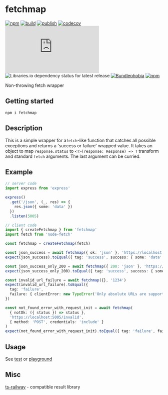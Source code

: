 # fetchmap

[![npm](https://img.shields.io/npm/v/fetchmap)](https://npm.im/fetchmap)
[![build](https://github.com/iyegoroff/fetchmap/workflows/build/badge.svg)](https://github.com/iyegoroff/fetchmap/actions/workflows/build.yml)
[![publish](https://github.com/iyegoroff/fetchmap/workflows/publish/badge.svg)](https://github.com/iyegoroff/fetchmap/actions/workflows/publish.yml)
[![codecov](https://codecov.io/gh/iyegoroff/fetchmap/branch/main/graph/badge.svg?token=YC314L3ZF7)](https://codecov.io/gh/iyegoroff/fetchmap)
[![Type Coverage](https://img.shields.io/badge/dynamic/json.svg?label=type-coverage&prefix=%E2%89%A5&suffix=%&query=$.typeCoverage.atLeast&uri=https%3A%2F%2Fraw.githubusercontent.com%2Fiyegoroff%2Fts-railway%2Fmain%2Fpackage.json)](https://github.com/plantain-00/type-coverage)
![Libraries.io dependency status for latest release](https://img.shields.io/librariesio/release/npm/fetchmap)
[![Bundlephobia](https://img.shields.io/bundlephobia/minzip/fetchmap?label=min+gzip)](https://bundlephobia.com/package/fetchmap)
[![npm](https://img.shields.io/npm/l/fetchmap.svg?t=1495378566926)](https://www.npmjs.com/package/fetchmap)

<!-- [![Bundlephobia](https://badgen.net/bundlephobia/minzip/fetchmap?label=min+gzip)](https://bundlephobia.com/package/fetchmap) -->

Non-throwing fetch wrapper

## Getting started

```
npm i fetchmap
```

## Description

This is a simple wrapper for a`fetch`-like function that catches all possible exceptions and returns a 'success or failure' wrapped value. It takes an object to map `response.status` to `<T>(response: Response) => T` transform and standard `fetch` arguments. The last argument can be curried.

## Example

```ts
// server code
import express from 'express'

express()
  .get('/json', (_, res) => {
    res.json({ some: 'data' })
  })
  .listen(5005)

// client code
import { createFetchmap } from 'fetchmap'
import fetch from 'node-fetch'

const fetchmap = createFetchmap(fetch)

const json_success = await fetchmap({ ok: 'json' }, 'https://localhost:5005/json')
expect(json_success).toEqual({ tag: 'success', success: { some: 'data' } })

const json_success_only_200 = await fetchmap({ 200: 'json' }, 'https://localhost:5005/json')
expect(json_success_only_200).toEqual({ tag: 'success', success: { some: 'data' } })

const invalid_url_failure = await fetchmap({}, '1234')
expect(invalid_url_failure).toEqual({
  tag: 'failure',
  failure: { clientError: new TypeError('Only absolute URLs are supported') }
})

const not_found_error_with_request_init = await fetchmap(
  { notOk: ({ status }) => status },
  'https://localhost:5005/invalid',
  { method: 'POST', credentials: 'include' }
)
expect(not_found_error_with_request_init).toEqual({ tag: 'failure', failure: { serverError: 404 } })
```

## Usage

See [test](/test) or [playground](https://www.typescriptlang.org/play?#code/JYWwDg9gTgLgBAbzgYygUwIYzQMTTZACxAzDgF84AzKCEOAcivyJLAYCgPkIA7AZ3jMCxUnAC8KdFlwtRYABTCiASi48B8AK5QANhMaEYMMAC4A9Od0RkGXYQiDTAVgAMr55259BcAFZaggBKaPyQAmgGyvIKCOQANHA6umremv78fADKWsjIofxRcmyxcBAA1qaMfpm8DBSJyakavgBG1q05eQUAgrwAJgAqaAAeMDgYwLo6kZLRJUgVVQztEK0MibwQMADylYzYY-UJSXrNPkJavMgwwNm5+fyFc8WkpUtwClAqEgB8cFAAHSCLCBBqnFLqC5wEBaXS3MC6NAAWVIz2or0UCA4cFxcAATO5lhgoFAMABPABCWiozCgGxxeIALK4mcsqNAQAARLAYBl4sr7BiHGD8vFbXb7L4-cT-IEwclgNAcE5NKHpdAARy0oRgAEleMBdmAYOj5m84o09IkkCB8A5+ssAAo7LKDDZSND9NC8W52fjLYDXabe45qIA)

## Misc

[ts-railway](https://github.com/iyegoroff/ts-railway) - compatible result library
